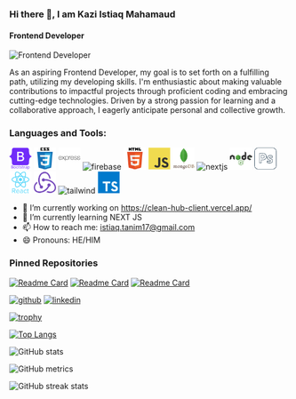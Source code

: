 ### Hi there 👋, I am Kazi Istiaq Mahamaud
#### Frontend Developer
![Frontend Developer](https://media.licdn.com/dms/image/D5616AQEbohPrSAYGOg/profile-displaybackgroundimage-shrink_350_1400/0/1690879099065?e=1722470400&v=beta&t=0wkZOfqo9OYFJh8iDsbvn3v3XEwensBW-3lbw3y2fW0)

As an aspiring Frontend Developer, my goal is to set forth on a fulfilling path, utilizing my developing skills. I'm enthusiastic
about making valuable contributions to impactful projects through proficient coding and embracing cutting-edge
technologies. Driven by a strong passion for learning and a collaborative approach, I eagerly anticipate personal and
collective growth.

<h3 align="left">Languages and Tools:</h3>
<p align="left"> 
<img src="https://raw.githubusercontent.com/devicons/devicon/master/icons/bootstrap/bootstrap-plain-wordmark.svg" alt="bootstrap" width="40" height="40"/> 
<img src="https://raw.githubusercontent.com/devicons/devicon/master/icons/css3/css3-original-wordmark.svg" alt="css3" width="40" height="40"/>
<img src="https://raw.githubusercontent.com/devicons/devicon/master/icons/express/express-original-wordmark.svg" alt="express" width="40" height="40"/> 
<img src="https://www.vectorlogo.zone/logos/firebase/firebase-icon.svg" alt="firebase" width="40" height="40"/> 
<img src="https://raw.githubusercontent.com/devicons/devicon/master/icons/html5/html5-original-wordmark.svg" alt="html5" width="40" height="40"/>  
<img src="https://raw.githubusercontent.com/devicons/devicon/master/icons/javascript/javascript-original.svg" alt="javascript" width="40" height="40"/> 
<img src="https://raw.githubusercontent.com/devicons/devicon/master/icons/mongodb/mongodb-original-wordmark.svg" alt="mongodb" width="40" height="40"/> 
<img src="https://cdn.worldvectorlogo.com/logos/nextjs-2.svg" alt="nextjs" width="40" height="40"/> 
 <img src="https://raw.githubusercontent.com/devicons/devicon/master/icons/nodejs/nodejs-original-wordmark.svg" alt="nodejs" width="40" height="40"/> 
<img src="https://raw.githubusercontent.com/devicons/devicon/master/icons/photoshop/photoshop-line.svg" alt="photoshop" width="40" height="40"/> 
<img src="https://raw.githubusercontent.com/devicons/devicon/master/icons/react/react-original-wordmark.svg" alt="react" width="40" height="40"/> 
 <img src="https://raw.githubusercontent.com/devicons/devicon/master/icons/redux/redux-original.svg" alt="redux" width="40" height="40"/> 
 <img src="https://www.vectorlogo.zone/logos/tailwindcss/tailwindcss-icon.svg" alt="tailwind" width="40" height="40"/>  <img src="https://raw.githubusercontent.com/devicons/devicon/master/icons/typescript/typescript-original.svg" alt="typescript" width="40" height="40"/> 
 </p>

- 🔭 I’m currently working on https://clean-hub-client.vercel.app/  
- 🌱 I’m currently learning NEXT JS 
- 📫 How to reach me: istiaq.tanim17@gmail.com 
- 😄 Pronouns: HE/HIM

### Pinned Repositories

[![Readme Card](https://github-readme-stats.vercel.app/api/pin/?username=john-doe&repo=my-cool-project)](https://github.com/john-doe/my-cool-project)
[![Readme Card](https://github-readme-stats.vercel.app/api/pin/?username=john-doe&repo=another-project)](https://github.com/john-doe/another-project)
[![Readme Card](https://github-readme-stats.vercel.app/api/pin/?username=john-doe&repo=yet-another-project)](https://github.com/john-doe/yet-another-project)


[<img src='https://cdn.jsdelivr.net/npm/simple-icons@3.0.1/icons/github.svg' alt='github' height='40'>](https://github.com/istiaq-tanim)  [<img src='https://cdn.jsdelivr.net/npm/simple-icons@3.0.1/icons/linkedin.svg' alt='linkedin' height='40'>](https://www.linkedin.com/in/https://www.linkedin.com/in/kazi-istiaq-mahmud-2370981a5/)  

[![trophy](https://github-profile-trophy.vercel.app/?username=istiaq-tanim)](https://github.com/ryo-ma/github-profile-trophy)

[![Top Langs](https://github-readme-stats.vercel.app/api/top-langs/?username=istiaq-tanim)](https://github.com/anuraghazra/github-readme-stats)

![GitHub stats](https://github-readme-stats.vercel.app/api?username=istiaq-tanim&show_icons=true&count_private=true)  

![GitHub metrics](https://metrics.lecoq.io/istiaq-tanim)  

![GitHub streak stats](https://streak-stats.demolab.com/?user=istiaq-tanim)  



